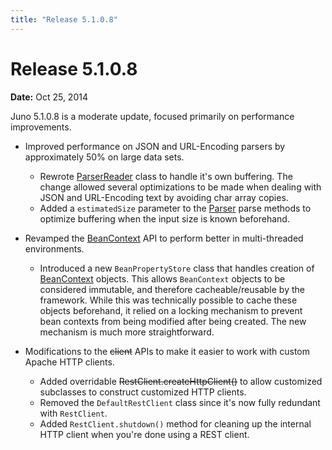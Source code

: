 ```yaml
---
title: "Release 5.1.0.8"
---
```


# Release 5.1.0.8

**Date:** Oct 25, 2014

Juno 5.1.0.8 is a moderate update, focused primarily on performance improvements.

- Improved performance on JSON and URL-Encoding parsers by approximately 50% on large data sets.
  - Rewrote [ParserReader]({{API_DOCS}}/org/apache/juneau/parser/ParserReader.html) class to handle it's own buffering.
    The change allowed several optimizations to be made when dealing with JSON and URL-Encoding text by avoiding char array
    copies.
  - Added a `estimatedSize` parameter to the [Parser]({{API_DOCS}}/org/apache/juneau/parser/Parser.html) parse methods to optimize buffering when the input size is known beforehand.

- Revamped the [BeanContext]({{API_DOCS}}/org/apache/juneau/BeanContext.html) API to perform better in multi-threaded environments.
  - Introduced a new `BeanPropertyStore` class that handles creation of [BeanContext]({{API_DOCS}}/org/apache/juneau/BeanContext.html) objects.
    This allows `BeanContext` objects to be considered immutable, and therefore cacheable/reusable by the framework.
    While this was technically possible to cache these objects beforehand, it relied on a locking mechanism to prevent bean
    contexts from being modified after being created.
    The new mechanism is much more straightforward.

- Modifications to the  ~~client~~ APIs to make it easier to work with custom Apache HTTP clients.
  - Added overridable ~~RestClient.createHttpClient()~~ to allow customized subclasses to construct customized HTTP clients.
  - Removed the `DefaultRestClient` class since it's now fully redundant with `RestClient`.
  - Added `RestClient.shutdown()` method for cleaning up the internal HTTP client when you're done using a REST client.
